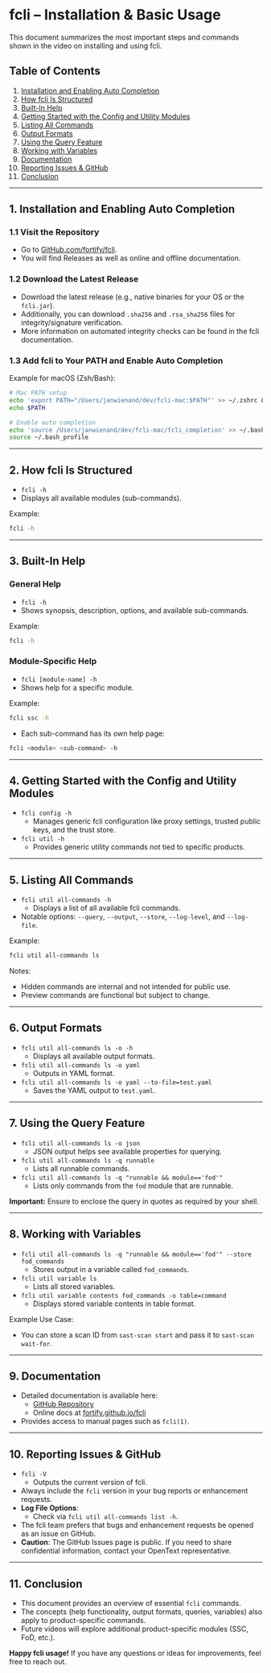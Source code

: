 # fcli – Installation & Basic Usage

This document summarizes the most important steps and commands shown in the video on installing and using fcli.

## Table of Contents

1. [Installation and Enabling Auto Completion](#1-installation-and-enabling-auto-completion)
2. [How fcli Is Structured](#2-how-fcli-is-structured)
3. [Built-In Help](#3-built-in-help)
4. [Getting Started with the Config and Utility Modules](#4-getting-started-with-the-config-and-utility-modules)
5. [Listing All Commands](#5-listing-all-commands)
6. [Output Formats](#6-output-formats)
7. [Using the Query Feature](#7-using-the-query-feature)
8. [Working with Variables](#8-working-with-variables)
9. [Documentation](#9-documentation)
10. [Reporting Issues & GitHub](#10-reporting-issues--github)
11. [Conclusion](#11-conclusion)

---

## 1. Installation and Enabling Auto Completion

### 1.1 Visit the Repository
- Go to [GitHub.com/fortify/fcli](https://github.com/fortify/fcli).
- You will find Releases as well as online and offline documentation.

### 1.2 Download the Latest Release
- Download the latest release (e.g., native binaries for your OS or the `fcli.jar`).
- Additionally, you can download `.sha256` and `.rsa_sha256` files for integrity/signature verification.
- More information on automated integrity checks can be found in the fcli documentation.

### 1.3 Add fcli to Your PATH and Enable Auto Completion
Example for macOS (Zsh/Bash):
```bash
# Mac PATH setup
echo 'export PATH="/Users/janwienand/dev/fcli-mac:$PATH"' >> ~/.zshrc && source ~/.zshrc
echo $PATH

# Enable auto completion
echo 'source /Users/janwienand/dev/fcli-mac/fcli_completion' >> ~/.bash_profile && source ~/.bash_profile
source ~/.bash_profile
```

---

## 2. How fcli Is Structured
- `fcli -h`
- Displays all available modules (sub-commands).

Example:
```bash
fcli -h
```

---

## 3. Built-In Help

### General Help
- `fcli -h`
- Shows synopsis, description, options, and available sub-commands.

Example:
```bash
fcli -h
```

### Module-Specific Help
- `fcli [module-name] -h`
- Shows help for a specific module.

Example:
```bash
fcli ssc -h
```

- Each sub-command has its own help page:
```bash
fcli <module> <sub-command> -h
```

---

## 4. Getting Started with the Config and Utility Modules
- `fcli config -h`
  - Manages generic fcli configuration like proxy settings, trusted public keys, and the trust store.
- `fcli util -h`
  - Provides generic utility commands not tied to specific products.

---

## 5. Listing All Commands
- `fcli util all-commands -h`
  - Displays a list of all available fcli commands.
- Notable options: `--query`, `--output`, `--store`, `--log-level`, and `--log-file`.

Example:
```bash
fcli util all-commands ls
```

Notes:
- Hidden commands are internal and not intended for public use.
- Preview commands are functional but subject to change.

---

## 6. Output Formats
- `fcli util all-commands ls -o -h`
  - Displays all available output formats.
- `fcli util all-commands ls -o yaml`
  - Outputs in YAML format.
- `fcli util all-commands ls -o yaml --to-file=test.yaml`
  - Saves the YAML output to `test.yaml`.

---

## 7. Using the Query Feature
- `fcli util all-commands ls -o json`
  - JSON output helps see available properties for querying.
- `fcli util all-commands ls -q runnable`
  - Lists all runnable commands.
- `fcli util all-commands ls -q "runnable && module=='fod'"`
  - Lists only commands from the `fod` module that are runnable.

**Important:** Ensure to enclose the query in quotes as required by your shell.

---

## 8. Working with Variables
- `fcli util all-commands ls -q "runnable && module=='fod'" --store fod_commands`
  - Stores output in a variable called `fod_commands`.
- `fcli util variable ls`
  - Lists all stored variables.
- `fcli util variable contents fod_commands -o table=command`
  - Displays stored variable contents in table format.

Example Use Case:
- You can store a scan ID from `sast-scan start` and pass it to `sast-scan wait-for`.

---

## 9. Documentation
- Detailed documentation is available here:
  - [GitHub Repository](https://github.com/fortify/fcli)
  - Online docs at [fortify.github.io/fcli](https://fortify.github.io/fcli)
- Provides access to manual pages such as `fcli(1)`.

---

## 10. Reporting Issues & GitHub
- `fcli -V`
  - Outputs the current version of fcli.
- Always include the `fcli` version in your bug reports or enhancement requests.
- **Log File Options**:
  - Check via `fcli util all-commands list -h`.
- The fcli team prefers that bugs and enhancement requests be opened as an issue on GitHub.
- **Caution**: The GitHub Issues page is public. If you need to share confidential information, contact your OpenText representative.

---

## 11. Conclusion
- This document provides an overview of essential `fcli` commands.
- The concepts (help functionality, output formats, queries, variables) also apply to product-specific commands.
- Future videos will explore additional product-specific modules (SSC, FoD, etc.).

**Happy fcli usage!** If you have any questions or ideas for improvements, feel free to reach out.
